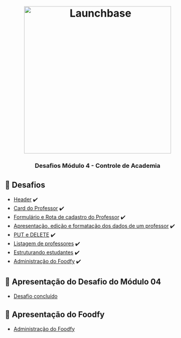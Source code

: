 <h1 align="center">
    <img alt="Launchbase" src="https://storage.googleapis.com/golden-wind/bootcamp-launchbase/logo.png" width="400px" />
</h1>

<h3 align="center">
  Desafios Módulo 4 - Controle de Academia
</h3>

## :rocket: Desafios

- [Header](https://github.com/rocketseat-education/bootcamp-launchbase-desafios-04/blob/master/desafios/04-1-header.md) :heavy_check_mark:
- [Card do Professor](https://github.com/rocketseat-education/bootcamp-launchbase-desafios-04/blob/master/desafios/04-2-card-teacher.md) :heavy_check_mark:
- [Formulário e Rota de cadastro do Professor](https://github.com/rocketseat-education/bootcamp-launchbase-desafios-04/blob/master/desafios/04-3-form-and-routes-teacher.md) :heavy_check_mark:
- [Apresentação, edição e formatação dos dados de um professor](https://github.com/rocketseat-education/bootcamp-launchbase-desafios-04/blob/master/desafios/04-4-show-edit-format-teacher.md) :heavy_check_mark:
- [PUT e DELETE](https://github.com/rocketseat-education/bootcamp-launchbase-desafios-04/blob/master/desafios/04-5-put-delete-teacher.md) :heavy_check_mark:
- [Listagem de professores](https://github.com/rocketseat-education/bootcamp-launchbase-desafios-04/blob/master/desafios/04-6-list-teachers.md) :heavy_check_mark:
- [Estruturando estudantes](https://github.com/rocketseat-education/bootcamp-launchbase-desafios-04/blob/master/desafios/04-7-students.md) :heavy_check_mark:
- [Administração do Foodfy](https://github.com/rocketseat-education/bootcamp-launchbase-desafios-04/blob/master/desafios/04-admin-foodfy.md) :heavy_check_mark:

## :movie_camera: Apresentação do Desafio do Módulo 04

- [Desafio concluído](https://youtu.be/rN816mC4Yys)

## :movie_camera: Apresentação do Foodfy

- [Administração do Foodfy](https://youtu.be/WqDmQKz9WeI)